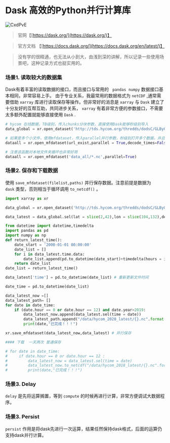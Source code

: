 # Dask 高效的Python并行计算库



![CxdPvE](https://cdn.jsdelivr.net/gh/Flionay/pic_bed@master/Upic/202101/CxdPvE.jpg)


> 官网【[https://dask.org/](https://dask.org/)】

> 官方文档 【[https://docs.dask.org/](https://docs.dask.org/en/latest/)】

> 没有学的很精通，也无法从小到大，由浅到深的讲解，所以记录一些使用场景吧，这种记录方式也挺实用的。



### 场景1. 读取较大的数据集
Dask有着丰富的读取数据的接口，而且接口与常用的   `pandas`   `numpy` 数据接口基本相同，非常容易上手。
由于专业关系，我最常用的数据格式为 `netCDF` ,通常需要借助 `xarray` 库进行读取保存等操作。但非常好的消息是 `xarray` 与 `Dask` 建立了十分友好的互帮互助，共同进步关系， `xarray` 有着非常方便的参数接口，不需要太多额外配置就能够直接使用 `Dask` .
```python
# hycom 在线数据，TB级别，传入chunks分块参数，直接使用Dask能够秒级别导入
data_global = xr.open_dataset('http://tds.hycom.org/thredds/dodsC/GLBy0.08/expt_93.0',decode_times=False,chunks={"time":100})

# 如果是多个小文件，使用mfdataset，传入parallel并行参数，秒级别打开多个数据，并且能够按照某个维度整合
dataall = xr.open_mfdataset(url_exist,parallel = True,decode_times=False,combine='nested',concat_dim="time")

# 注意该函数对本地文件夹循环也非常好用
dataall = xr.open_mfdataset('data_all/*.nc',parallel=True)

```
### 场景2. 保存和下载数据
使用 `save_mfdataset(filelist,paths)` 并行保存数据。注意前提是数据为 `dask` 类型，否则相当于循环调用 `to_netcdf()` 。
```python
import xarray as xr

data_global = xr.open_dataset('http://tds.hycom.org/thredds/dodsC/GLBy0.08/expt_93.0',decode_times=False,chunks={"time":100})

data_latest = data_global.sel(lat = slice(2,42),lon = slice(104,132),depth=slice(0,1001))

from datetime import datetime,timedelta
import pandas as pd
import numpy as np
def return_latest_time():
    date_start = '2000-01-01 00:00:00'
    date_list = []
    for i in data_latest.time.data:
        date_list.append(pd.to_datetime(date_start)+timedelta(hours = i))
    return date_list
date_list = return_latest_time()

data_latest['time'] = pd.to_datetime(date_list) # 重新更新文件时间

date_time = pd.to_datetime(date_list)

data_latest_now =[]
data_latest_path= []
for date in date_time:
    if (date.hour == 0 or date.hour == 12) and date.year>2019:
        data_latest_now.append(data_latest.sel(time = date))
        data_latest_path.append("/data/hycom_2020_latest/{}.nc".format(str(date)))
        print(date,"已完成！！！")         

xr.save_mfdataset(data_latest_now,data_latest) # 并行保存

#### 下载  一天两次 普通保存

# for date in date_time:
#     if date.hour == 0 or date.hour == 12 :
#         data_latest_now = data_latest.sel(time = date)
#         data_latest_now.to_netcdf("/data/hycom_2018_latest/{}.nc".format(str(date)))
#         print(date,"已完成！！！")       
```
### 场景3. Delay
`delay` 是先将运算搁置，等到 `compute` 的时候再进行计算，非常方便调试大数据程序。
### 场景3. Persist
`persist` 作用是将dask先进行一次运算，结果任然保持dask格式，后面的运算仍支持dask并行计算。
